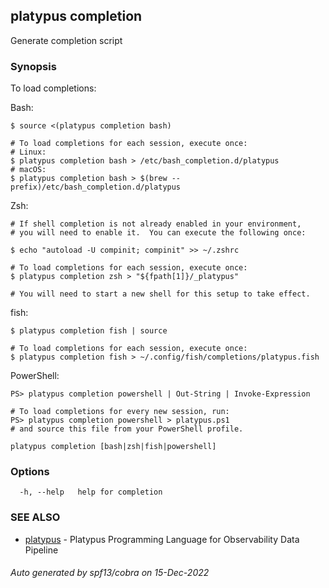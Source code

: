 ## platypus completion

Generate completion script

### Synopsis

To load completions:

Bash:

    $ source <(platypus completion bash)

    # To load completions for each session, execute once:
    # Linux:
    $ platypus completion bash > /etc/bash_completion.d/platypus
    # macOS:
    $ platypus completion bash > $(brew --prefix)/etc/bash_completion.d/platypus

Zsh:

    # If shell completion is not already enabled in your environment,
    # you will need to enable it.  You can execute the following once:

    $ echo "autoload -U compinit; compinit" >> ~/.zshrc

    # To load completions for each session, execute once:
    $ platypus completion zsh > "${fpath[1]}/_platypus"

    # You will need to start a new shell for this setup to take effect.

fish:

    $ platypus completion fish | source

    # To load completions for each session, execute once:
    $ platypus completion fish > ~/.config/fish/completions/platypus.fish

PowerShell:

    PS> platypus completion powershell | Out-String | Invoke-Expression

    # To load completions for every new session, run:
    PS> platypus completion powershell > platypus.ps1
    # and source this file from your PowerShell profile.


```
platypus completion [bash|zsh|fish|powershell]
```

### Options

```
  -h, --help   help for completion
```

### SEE ALSO

* [platypus](platypus.md)	 - Platypus Programming Language for Observability Data Pipeline

###### Auto generated by spf13/cobra on 15-Dec-2022
